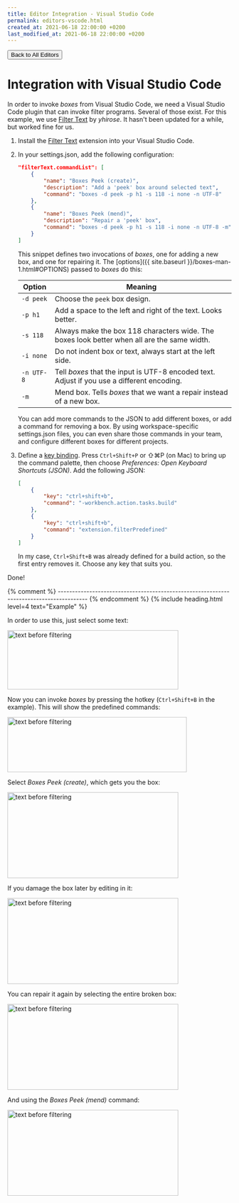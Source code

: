 ```yaml
---
title: Editor Integration - Visual Studio Code
permalink: editors-vscode.html
created_at: 2021-06-18 22:00:00 +0200
last_modified_at: 2021-06-18 22:00:00 +0200
---
```


<a href="{{ site.baseurl }}/editors.html"><button type="button" class="btn btn-outline-primary">Back to All Editors</button></a>


# Integration with Visual Studio Code

In order to invoke *boxes* from Visual Studio Code, we need a Visual Studio Code plugin that can invoke filter programs.
Several of those exist. For this example, we use
[Filter Text](https://marketplace.visualstudio.com/items?itemName=yhirose.FilterText) by *yhirose*. It hasn't been
updated for a while, but worked fine for us.

1. Install the [Filter Text](https://marketplace.visualstudio.com/items?itemName=yhirose.FilterText) extension into
   your Visual Studio Code.
2. In your settings.json, add the following configuration:
   ```json
   "filterText.commandList": [
       {
           "name": "Boxes Peek (create)",
           "description": "Add a 'peek' box around selected text",
           "command": "boxes -d peek -p h1 -s 118 -i none -n UTF-8"
       },
       {
           "name": "Boxes Peek (mend)",
           "description": "Repair a 'peek' box",
           "command": "boxes -d peek -p h1 -s 118 -i none -n UTF-8 -m"
       }
   ]
   ```
   This snippet defines two invocations of *boxes*, one for adding a new box, and one for repairing it.
   The [options]({{ site.baseurl }}/boxes-man-1.html#OPTIONS) passed to *boxes* do this:

   <table class="table table-striped">
   <thead>
       <tr><th scope="col">Option</th><th scope="col">Meaning</th></tr>
   </thead>
   <tbody>
       <tr><td><code>-d peek</code></td>
           <td>Choose the <code>peek</code> box design.</td></tr>
       <tr><td><code>-p h1</code></td>
           <td>Add a space to the left and right of the text. Looks better.</td></tr>
       <tr><td><code>-s 118</code></td>
           <td>Always make the box 118 characters wide. The boxes look better when all are the same width.</td></tr>
       <tr><td><code>-i none</code></td>
           <td>Do not indent box or text, always start at the left side.</td></tr>
       <tr><td><code>-n UTF-8</code></td>
           <td>Tell <i>boxes</i> that the input is UTF-8 encoded text. Adjust if you use a different encoding.</td></tr>
       <tr><td><code>-m</code></td>
           <td>Mend box. Tells <i>boxes</i> that we want a repair instead of a new box.</td></tr>
   </tbody>
   </table>

   You can add more commands to the JSON to add different boxes, or add a command for removing a box. By using
   workspace-specific settings.json files, you can even share those commands in your team, and configure different
   boxes for different projects.

3. Define a [key binding](https://code.visualstudio.com/docs/getstarted/keybindings). Press `Ctrl+Shift+P` or
   ⇧⌘P (on Mac) to bring up the command palette, then choose *Preferences: Open Keyboard Shortcuts (JSON)*. Add the
   following JSON:

   ```json
   [
       {
           "key": "ctrl+shift+b",
           "command": "-workbench.action.tasks.build"
       },
       {
           "key": "ctrl+shift+b",
           "command": "extension.filterPredefined"
       }
   ]
   ```

   In my case, `Ctrl+Shift+B` was already defined for a build action, so the first entry removes it. Choose any key
   that suits you.

Done!


{% comment %} ---------------------------------------------------------------------------------------- {% endcomment %}
{% include heading.html
   level=4
   text="Example" %}

In order to use this, just select some text:

<img src="{{ site.baseurl}}/images/editor-vscode-filter1.png" class="img-fluid" width="384" height="133"
     alt="text before filtering" />

Now you can invoke *boxes* by pressing the hotkey (`Ctrl+Shift+B` in the example). This will show the predefined
commands:

<img src="{{ site.baseurl}}/images/editor-vscode-filter2.png" class="img-fluid" width="403" height="124"
     alt="text before filtering" />

Select *Boxes Peek (create)*, which gets you the box:

<img src="{{ site.baseurl}}/images/editor-vscode-filter3.png" class="img-fluid" width="384" height="193"
     alt="text before filtering" />

If you damage the box later by editing in it:

<img src="{{ site.baseurl}}/images/editor-vscode-filter4.png" class="img-fluid" width="384" height="193"
     alt="text before filtering" />

You can repair it again by selecting the entire broken box:

<img src="{{ site.baseurl}}/images/editor-vscode-filter5.png" class="img-fluid" width="384" height="193"
     alt="text before filtering" />

And using the *Boxes Peek (mend)* command:

<img src="{{ site.baseurl}}/images/editor-vscode-filter3.png" class="img-fluid" width="384" height="193"
     alt="text before filtering" />
